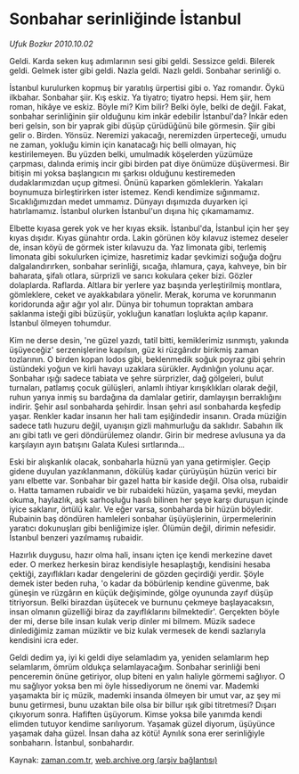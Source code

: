 # Sonbahar serinliğinde İstanbul

*Ufuk Bozkır 2010.10.02*

<td class="news-spot">
<p>Geldi. Karda seken kuş adımlarının sesi gibi geldi. Sessizce geldi. Bilerek geldi. Gelmek ister gibi geldi. Nazla geldi. Nazlı geldi. Sonbahar serinliği o.</p>
<p><p> İstanbul kurulurken kopmuş bir yaratılış ürpertisi gibi o. Yaz romandır. Öykü ilkbahar. Sonbahar şiir. Kış eskiz. Ya tiyatro; tiyatro hepsi. Hem şiir, hem roman, hikâye ve eskiz. Böyle mi? Kim bilir? Belki öyle, belki de değil. Fakat, sonbahar serinliğinin şiir olduğunu kim inkâr edebilir İstanbul'da? İnkâr eden beri gelsin, son bir yaprak gibi düşüp çürüdüğünü bile görmesin. Şiir gibi gelir o. Birden. Yönsüz. Neremizi yakacağı, neremizden ürperteceği, umudu ne zaman, yokluğu kimin için kanatacağı hiç belli olmayan, hiç kestirilemeyen. Bu yüzden belki, umulmadık köşelerden yüzümüze çarpması, dalında erimiş incir gibi birden pat diye önümüze düşüvermesi. Bir bitişin mi yoksa başlangıcın mı şarkısı olduğunu kestiremeden dudaklarımızdan uçup gitmesi. Önünü kaparken gömleklerin. Yakaları boynumuza birleştirirken ister istemez. Kendi kendimize sığınmamız. Sıcaklığımızdan medet ummamız. Dünyayı dışımızda duyarken içi hatırlamamız. İstanbul olurken İstanbul'un dışına hiç çıkamamamız.
<p>Elbette kıyasa gerek yok ve her kıyas eksik. İstanbul'da, İstanbul için her şey kıyas dışıdır. Kıyas günahtır orda. Lakin görünen köy kılavuz istemez deseler de, insan köyü de görmek ister kılavuzu da. Yaz limonata gibi, terlemiş limonata gibi sokulurken içimize, hasretimiz kadar şevkimizi soğuğa doğru dalgalandırırken, sonbahar serinliği, sıcağa, ıhlamura, çaya, kahveye, bin bir baharata, şifalı otlara, sürprizli ve sarıcı kokulara çeker bizi. Gözler dolaplarda. Raflarda. Altlara bir yerlere yaz başında yerleştirilmiş montlara, gömleklere, ceket ve ayakkabılara yönelir. Merak, koruma ve korunmanın koridorunda ağır ağır yol alır. Dünya bir tohumun topraktan ambara saklanma isteği gibi büzüşür, yokluğun kanatları loşlukta açılıp kapanır. İstanbul ölmeyen tohumdur.
<p>Kim ne derse desin, 'ne güzel yazdı, tatil bitti, kemiklerimiz ısınmıştı, yakında üşüyeceğiz' serzenişlerine kapılsın, güz ki rüzgârıdır birikmiş zaman tozlarının. O birden kopan lodos gibi, beklenmedik soğuk poyraz gibi şehrin üstündeki yoğun ve kirli havayı uzaklara sürükler. Aydınlığın yolunu açar. Sonbahar ışığı sadece tabiata ve şehre sürprizler, dağ gölgeleri, bulut turnaları, patlamış çocuk gülüşleri, anlamlı ihtiyar kırışıklıkları olarak değil, ruhun yarıya inmiş su bardağına da damlalar getirir, damlayışın berraklığını indirir. Şehir asıl sonbaharda şehirdir. İnsan şehri asıl sonbaharda keşfedip yaşar. Renkler kadar insanın her hali tam eşiğindedir insanın. Orada müziğin sadece tatlı huzuru değil, uyanışın gizli mahmurluğu da saklıdır. Sabahın ilk anı gibi tatlı ve geri döndürülemez olandır. Girin bir medrese avlusuna ya da karşılayın ayın batışını Galata Kulesi sırtlarında...
<p>Eski bir alışkanlık olacak, sonbaharla hüznü yan yana getirmişler. Geçip gidene duyulan yazıklanmanın, dökülüş kadar çürüyüşün hüzün verici bir yanı elbette var. Sonbahar bir gazel hatta bir kaside değil. Olsa olsa, rubaidir o. Hatta tamamen rubaidir ve bir rubaideki hüzün, yaşama şevki, meydan okuma, haylazlık, aşk sarhoşluğu hasılı bilinen her şeye karşı duruşun içinde iyice saklanır, örtülü kalır. Ve eğer varsa, sonbaharda bir hüzün böyledir. Rubainin baş döndüren hamleleri sonbahar üşüyüşlerinin, ürpermelerinin yaratıcı dokunuşları gibi benliğimize işler. Ölümün değil, dirimin nefesidir. İstanbul benzeri yazılmamış rubaidir.
<p>Hazırlık duygusu, hazır olma hali, insanı içten içe kendi merkezine davet eder. O merkez herkesin biraz kendisiyle hesaplaştığı, kendisini hesaba çektiği, zayıflıkları kadar dengelerini de gözden geçirdiği yerdir. Şöyle demek ister beden ruha, 'o kadar da böbürlenip kendine güvenme, bak güneşin ve rüzgârın en küçük değişiminde, gölge oyununda zayıf düşüp titriyorsun. Belki birazdan üşütecek ve burnunu çekmeye başlayacaksın, insan olmanın güzelliği biraz da zayıflıklarını bilmektedir'. Gerçekten böyle der mi, derse bile insan kulak verip dinler mi bilmem. Müzik sadece dinlediğimiz zaman müziktir ve biz kulak vermesek de kendi sazlarıyla kendisini icra eder.
<p>Geldi dedim ya, iyi ki geldi diye selamladım ya, yeniden selamlarım hep selamlarım, ömrüm oldukça selamlayacağım. Sonbahar serinliği beni penceremin önüne getiriyor, olup biteni en yalın haliyle görmemi sağlıyor. O mu sağlıyor yoksa ben mi öyle hissediyorum ne önemi var. Mademki yaşamakta bir iç müzik, mademki insanda ölmeyen bir umut var, az şey mi bunu getirmesi, bunu uzaktan bile olsa bir billur ışık gibi titretmesi? Dışarı çıkıyorum sonra. Hafiften üşüyorum. Kimse yoksa bile yanımda kendi elimden tutuyor kendime sarılıyorum. Yaşamak güzel diyorum, üşüyünce yaşamak daha güzel. İnsan daha az kötü! Aynılık sona erer serinliğiyle sonbaharın. İstanbul, sonbahardır. </p>
<a href="http://web.archive.org/web/20101130200717/mailto: u.bozkir@zaman.com.tr">
</a></p></p></p></p></p></p></td>

Kaynak: [zaman.com.tr](http://zaman.com.tr/yazar.do?yazino=1034591), [web.archive.org (arşiv bağlantısı)](http://web.archive.org/web/20101130200717/http://zaman.com.tr/yazar.do?yazino=1034591)
